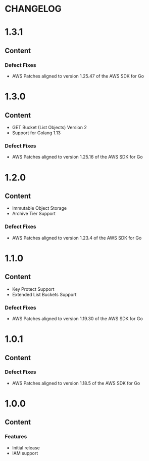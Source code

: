 # CHANGELOG

# 1.3.1
## Content
### Defect Fixes
* AWS Patches aligned to version 1.25.47 of the AWS SDK for Go

# 1.3.0
## Content
* GET Bucket (List Objects) Version 2
* Support for Golang 1.13
### Defect Fixes
* AWS Patches aligned to version 1.25.16 of the AWS SDK for Go

# 1.2.0
## Content
* Immutable Object Storage
* Archive Tier Support
### Defect Fixes
* AWS Patches aligned to version 1.23.4 of the AWS SDK for Go

# 1.1.0
## Content
* Key Protect Support
* Extended List Buckets Support
### Defect Fixes
* AWS Patches aligned to version 1.19.30 of the AWS SDK for Go

# 1.0.1
## Content
### Defect Fixes
* AWS Patches aligned to version 1.18.5 of the AWS SDK for Go

# 1.0.0
## Content
### Features
* Initial release
* IAM support

